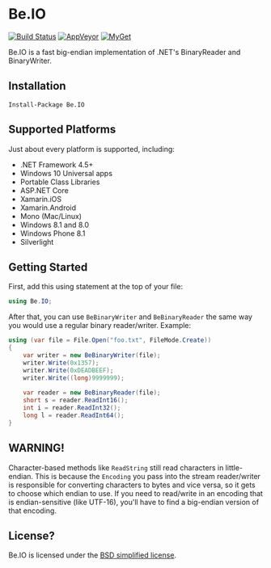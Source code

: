 # Be.IO

[![Build Status](https://travis-ci.org/jamesqo/Be.IO.svg?branch=master)](https://travis-ci.org/jamesqo/Be.IO) [![AppVeyor](https://ci.appveyor.com/api/projects/status/github/jamesqo/Be.IO?branch=master&svg=true)](https://ci.appveyor.com/project/jamesqo/be-io) [![MyGet](https://buildstats.info/myget/monarchsolutions/Be.IO)](https://www.myget.org/feed/monarchsolutions/package/nuget/Be.IO)

Be.IO is a fast big-endian implementation of .NET's BinaryReader and BinaryWriter.

## Installation

    Install-Package Be.IO

## Supported Platforms

Just about every platform is supported, including:

- .NET Framework 4.5+
- Windows 10 Universal apps
- Portable Class Libraries
- ASP.NET Core
- Xamarin.iOS
- Xamarin.Android
- Mono (Mac/Linux)
- Windows 8.1 and 8.0
- Windows Phone 8.1
- Silverlight

## Getting Started

First, add this using statement at the top of your file:

```csharp
using Be.IO;
```

After that, you can use `BeBinaryWriter` and `BeBinaryReader` the same way you would use a regular binary reader/writer. Example:

```csharp
using (var file = File.Open("foo.txt", FileMode.Create))
{
    var writer = new BeBinaryWriter(file);
    writer.Write(0x1357);
    writer.Write(0xDEADBEEF);
    writer.Write((long)9999999);
    
    var reader = new BeBinaryReader(file);
    short s = reader.ReadInt16();
    int i = reader.ReadInt32();
    long l = reader.ReadInt64();
}
```

## WARNING!

Character-based methods like `ReadString` still read characters in little-endian. This is because the `Encoding` you pass into the stream reader/writer is responsible for converting characters to bytes and vice versa, so it gets to choose which endian to use. If you need to read/write in an encoding that is endian-sensitive (like UTF-16), you'll have to find a big-endian version of that encoding.

## License?

Be.IO is licensed under the [BSD simplified license](license.bsd).
